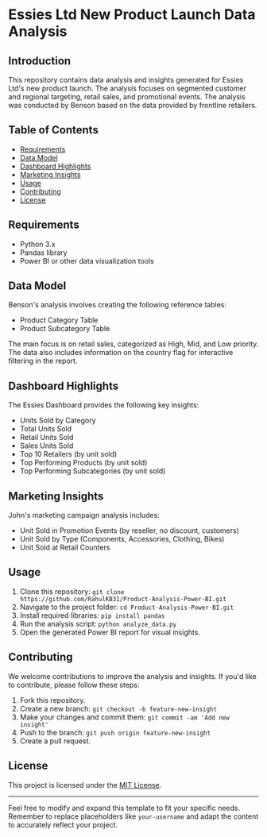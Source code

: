 # Essies Ltd New Product Launch Data Analysis

## Introduction

This repository contains data analysis and insights generated for Essies Ltd's new product launch. The analysis focuses on segmented customer and regional targeting, retail sales, and promotional events. The analysis was conducted by Benson based on the data provided by frontline retailers.

## Table of Contents

- [Requirements](#requirements)
- [Data Model](#data-model)
- [Dashboard Highlights](#dashboard-highlights)
- [Marketing Insights](#marketing-insights)
- [Usage](#usage)
- [Contributing](#contributing)
- [License](#license)

## Requirements

- Python 3.x
- Pandas library
- Power BI or other data visualization tools

## Data Model

Benson's analysis involves creating the following reference tables:

- Product Category Table
- Product Subcategory Table

The main focus is on retail sales, categorized as High, Mid, and Low priority. The data also includes information on the country flag for interactive filtering in the report.

## Dashboard Highlights

The Essies Dashboard provides the following key insights:

- Units Sold by Category
- Total Units Sold
- Retail Units Sold
- Sales Units Sold
- Top 10 Retailers (by unit sold)
- Top Performing Products (by unit sold)
- Top Performing Subcategories (by unit sold)

## Marketing Insights

John's marketing campaign analysis includes:

- Unit Sold in Promotion Events (by reseller, no discount, customers)
- Unit Sold by Type (Components, Accessories, Clothing, Bikes)
- Unit Sold at Retail Counters

## Usage

1. Clone this repository: `git clone https://github.com/RahulKB31/Product-Analysis-Power-BI.git`
2. Navigate to the project folder: `cd Product-Analysis-Power-BI.git`
3. Install required libraries: `pip install pandas`
4. Run the analysis script: `python analyze_data.py`
5. Open the generated Power BI report for visual insights.

## Contributing

We welcome contributions to improve the analysis and insights. If you'd like to contribute, please follow these steps:

1. Fork this repository.
2. Create a new branch: `git checkout -b feature-new-insight`
3. Make your changes and commit them: `git commit -am 'Add new insight'`
4. Push to the branch: `git push origin feature-new-insight`
5. Create a pull request.

## License

This project is licensed under the [MIT License](LICENSE).

---

Feel free to modify and expand this template to fit your specific needs. Remember to replace placeholders like `your-username` and adapt the content to accurately reflect your project.
